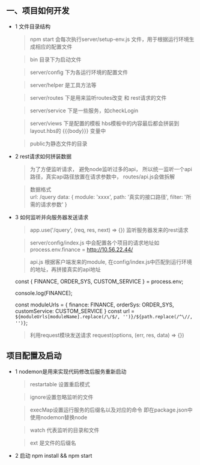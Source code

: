 
## 一、项目如何开发
  * 1 文件目录结构

    > npm start 会每次执行server/setup-env.js 文件，用于根据运行环境生成相应的配置文件

    > bin 目录下为启动文件

    > server/config 下为各运行环境的配置文件

    > server/helper 是工具方法等

    > server/routes 下是用来监听routes改变 和 rest请求的文件

    > server/service 下是一些服务，如checkLogin

    > server/views 下是配置的模板   hbs模板中的内容最后都会拼装到 layout.hbs的 {{{body}}} 变量中

    > public为静态文件的目录

  * 2 rest请求如何拼装数据
    
    > 为了方便监听请求， 避免node监听过多的api， 所以统一监听一个api路径，真实api路径放置在请求参数中， routes/api.js会做拆解

    > 数据格式  
    url: /query
    data: {
      module: 'xxxx',
      path: '真实的接口路径',
      filter: '所需的请求参数'
    }

  * 3 如何监听并向服务器发送请求

    > app.use('/query', (req, res, next) => {}) 监听服务器发来的rest请求 

    > server/config/index.js 中会配置各个项目的请求地址如process.env.finance = http://10.56.22.44/

    > api.js 根据客户端发来的module, 在config/index.js中匹配到运行环境的地址，再拼接真实的api地址

    const {
      FINANCE,
      ORDER_SYS,
      CUSTOM_SERVICE
    } = process.env;

    console.log(FINANCE);

    const moduleUrls = {
      finance: FINANCE,
      orderSys: ORDER_SYS,
      customService: CUSTOM_SERVICE
    }
    const url = `${moduleUrls[moduleName].replace(/\/$/, '')}/${path.replace(/^\//, '')}`;

    > 利用request模块发送请求
      request(options, (err, res, data) => {})

## 项目配置及启动
  * 1 nodemon是用来实现代码修改后服务重新启动

    > restartable 设置重启模式

    > ignore设置忽略监听的文件

    > execMap设置运行服务的后缀名以及对应的命令  即在package.json中使用nodemon替换node

    > watch 代表监听的目录和文件

    > ext 是文件的后缀名

  * 2 启动 npm install && npm start  

